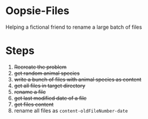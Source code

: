 # Oopsie-Files
Helping a fictional friend to rename a large batch of files

# Steps
1. ~~Recreate the problem~~
  1. ~~get random animal species~~
  1. ~~write a bunch of files with animal species as content~~
1. ~~get all files in target directory~~
1. ~~rename a file~~
1. ~~get last modified date of a file~~
1. ~~get files content~~
1. rename all files as `content-oldFileNumber-date`

